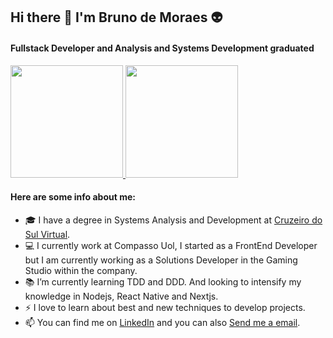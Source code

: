 ## Hi there :punch: I'm Bruno de Moraes :alien:

#### Fullstack Developer and Analysis and Systems Development graduated

<a href="https://github.com/brumrosa">
  <img height="180em" src="https://github-readme-stats.vercel.app/api?username=brumrosa&show_icons=true&theme=radical&count_private=true" />
  <img height="180em" src="https://github-readme-stats.vercel.app/api/top-langs/?username=brumrosa&layout=compact&theme=radical&count_private=true" />
</a>

#### Here are some info about me:

- 🎓 I have a degree in Systems Analysis and Development at [Cruzeiro do Sul Virtual](https://www.cruzeirodosulvirtual.com.br/).
- 💻 I currently work at Compasso Uol, I started as a FrontEnd Developer but I am currently working as a Solutions Developer in the Gaming Studio within the company.
- 📚 I’m currently learning TDD and DDD. And looking to intensify my knowledge in Nodejs, React Native and Nextjs.
- :zap: I love to learn about best and new techniques to develop projects.
- 📫 You can find me on [LinkedIn](https://www.linkedin.com/in/bruno-de-moraes-rosa-1a2b2b189/) and you can also [Send me a email](mailto:brunomoraes52569@gmail.com).
